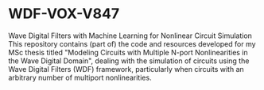 # WDF-VOX-V847
Wave Digital Filters with Machine Learning for Nonlinear Circuit Simulation
This repository contains (part of) the code and resources developed for my MSc thesis titled "Modeling Circuits with Multiple N-port Nonlinearities in the Wave Digital Domain", dealing with the simulation of circuits using the Wave Digital Filters (WDF) framework, particularly when circuits with an arbitrary number of multiport nonlinearities.
